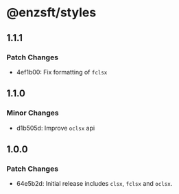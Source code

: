 # @enzsft/styles

## 1.1.1

### Patch Changes

- 4ef1b00: Fix formatting of `fclsx`

## 1.1.0

### Minor Changes

- d1b505d: Improve `oclsx` api

## 1.0.0

### Patch Changes

- 64e5b2d: Initial release includes `clsx`, `fclsx` and `oclsx`.
